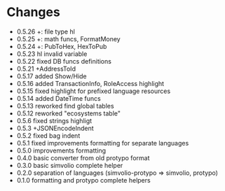 # Changes

* 0.5.26 +: file type hl
* 0.5.25 +: math funcs, FormatMoney
* 0.5.24 +: PubToHex, HexToPub
* 0.5.23 hl invalid variable
* 0.5.22 fixed DB funcs definitions
* 0.5.21 +AddressToId
* 0.5.17 added Show/Hide
* 0.5.16 added TransactionInfo, RoleAccess highlight
* 0.5.15 fixed highlight for prefixed language resources
* 0.5.14 added DateTime funcs
* 0.5.13 reworked find global tables
* 0.5.12 reworked "ecosystems table"
* 0.5.6 fixed strings highligt
* 0.5.3 +JSONEncodeIndent
* 0.5.2 fixed bag indent
* 0.5.1 fixed improvements formatting for separate languages
* 0.5.0 improvements formatting
* 0.4.0 basic converter from old protypo format
* 0.3.0 basic simvolio complete helper
* 0.2.0 separation of languages (simvolio-protypo => simvolio, protypo)
* 0.1.0 formatting and protypo complete helpers

